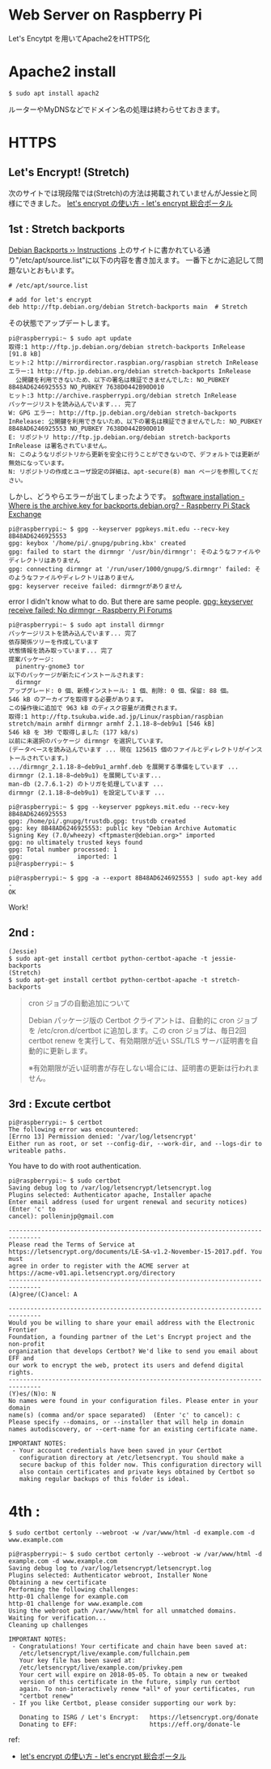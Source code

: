 # Web Server on Raspberry Pi

Let's Encytpt を用いてApache2をHTTPS化

# Apache2 install
```
$ sudo apt install apach2
```

ルーターやMyDNSなどでドメイン名の処理は終わらせておきます。

# HTTPS

## Let's Encrypt! (Stretch)
次のサイトでは現段階では(Stretch)の方法は掲載されていませんがJessieと同様にできました。
<a href="https://letsencrypt.jp/usage/">let's encrypt の使い方 - let's encrypt 総合ポータル</a>

## 1st : Stretch backports
<a href="https://backports.debian.org/Instructions/">Debian Backports ›› Instructions</a>
上のサイトに書かれている通り"/etc/apt/source.list"に以下の内容を書き加えます。
一番下とかに追記して問題ないとおもいます。
```
# /etc/apt/source.list

# add for let's encrypt
deb http://ftp.debian.org/debian Stretch-backports main  # Stretch
```

その状態でアップデートします。
```
pi@raspberrypi:~ $ sudo apt update
取得:1 http://ftp.jp.debian.org/debian stretch-backports InRelease [91.8 kB]
ヒット:2 http://mirrordirector.raspbian.org/raspbian stretch InRelease
エラー:1 http://ftp.jp.debian.org/debian stretch-backports InRelease                                
  公開鍵を利用できないため、以下の署名は検証できませんでした: NO_PUBKEY 8B48AD6246925553 NO_PUBKEY 7638D0442B90D010
ヒット:3 http://archive.raspberrypi.org/debian stretch InRelease
パッケージリストを読み込んでいます... 完了                                                      
W: GPG エラー: http://ftp.jp.debian.org/debian stretch-backports InRelease: 公開鍵を利用できないため、以下の署名は検証できませんでした: NO_PUBKEY 8B48AD6246925553 NO_PUBKEY 7638D0442B90D010
E: リポジトリ http://ftp.jp.debian.org/debian stretch-backports InRelease は署名されていません。
N: このようなリポジトリから更新を安全に行うことができないので、デフォルトでは更新が無効になっています。
N: リポジトリの作成とユーザ設定の詳細は、apt-secure(8) man ページを参照してください。
```

しかし、どうやらエラーが出てしまったようです。
<a href="https://raspberrypi.stackexchange.com/questions/12258/where-is-the-archive-key-for-backports-debian-org">software installation - Where is the archive.key for backports.debian.org? - Raspberry Pi Stack Exchange</a>

```
pi@raspberrypi:~ $ gpg --keyserver pgpkeys.mit.edu --recv-key 8B48AD6246925553
gpg: keybox '/home/pi/.gnupg/pubring.kbx' created
gpg: failed to start the dirmngr '/usr/bin/dirmngr': そのようなファイルやディレクトリはありません
gpg: connecting dirmngr at '/run/user/1000/gnupg/S.dirmngr' failed: そのようなファイルやディレクトリはありません
gpg: keyserver receive failed: dirmngrがありません
```
error
I didn't know what to do.
But there are same people.
<a href="https://www.raspberrypi.org/forums/viewtopic.php?f=66&t=193536">gpg: keyserver receive failed: No dirmngr - Raspberry Pi Forums</a>

```
pi@raspberrypi:~ $ sudo apt install dirmngr
パッケージリストを読み込んでいます... 完了
依存関係ツリーを作成しています                
状態情報を読み取っています... 完了
提案パッケージ:
  pinentry-gnome3 tor
以下のパッケージが新たにインストールされます:
  dirmngr
アップグレード: 0 個、新規インストール: 1 個、削除: 0 個、保留: 88 個。
546 kB のアーカイブを取得する必要があります。
この操作後に追加で 963 kB のディスク容量が消費されます。
取得:1 http://ftp.tsukuba.wide.ad.jp/Linux/raspbian/raspbian stretch/main armhf dirmngr armhf 2.1.18-8~deb9u1 [546 kB]
546 kB を 3秒 で取得しました (177 kB/s)
以前に未選択のパッケージ dirmngr を選択しています。
(データベースを読み込んでいます ... 現在 125615 個のファイルとディレクトリがインストールされています。)
.../dirmngr_2.1.18-8~deb9u1_armhf.deb を展開する準備をしています ...
dirmngr (2.1.18-8~deb9u1) を展開しています...
man-db (2.7.6.1-2) のトリガを処理しています ...
dirmngr (2.1.18-8~deb9u1) を設定しています ...
```

```
pi@raspberrypi:~ $ gpg --keyserver pgpkeys.mit.edu --recv-key 8B48AD6246925553
gpg: /home/pi/.gnupg/trustdb.gpg: trustdb created
gpg: key 8B48AD6246925553: public key "Debian Archive Automatic Signing Key (7.0/wheezy) <ftpmaster@debian.org>" imported
gpg: no ultimately trusted keys found
gpg: Total number processed: 1
gpg:               imported: 1
pi@raspberrypi:~ $ 
```

```
pi@raspberrypi:~ $ gpg -a --export 8B48AD6246925553 | sudo apt-key add -
OK
```
Work!

## 2nd : 
```
(Jessie)
$ sudo apt-get install certbot python-certbot-apache -t jessie-backports
(Stretch)
$ sudo apt-get install certbot python-certbot-apache -t stretch-backports
```
>cron ジョブの自動追加について
>
>Debian パッケージ版の Certbot クライアントは、自動的に cron ジョブを /etc/cron.d/certbot に追加します。この cron ジョブは、毎日2回 certbot renew を実行して、有効期限が近い SSL/TLS サーバ証明書を自動的に更新します。
>
>※有効期限が近い証明書が存在しない場合には、証明書の更新は行われません。

## 3rd : Excute certbot
```
pi@raspberrypi:~ $ certbot
The following error was encountered:
[Errno 13] Permission denied: '/var/log/letsencrypt'
Either run as root, or set --config-dir, --work-dir, and --logs-dir to writeable paths.
```

You have to do with root authentication.
```
pi@raspberrypi:~ $ sudo certbot
Saving debug log to /var/log/letsencrypt/letsencrypt.log
Plugins selected: Authenticator apache, Installer apache
Enter email address (used for urgent renewal and security notices) (Enter 'c' to
cancel): polleninjp@gmail.com

-------------------------------------------------------------------------------
Please read the Terms of Service at
https://letsencrypt.org/documents/LE-SA-v1.2-November-15-2017.pdf. You must
agree in order to register with the ACME server at
https://acme-v01.api.letsencrypt.org/directory
-------------------------------------------------------------------------------
(A)gree/(C)ancel: A

-------------------------------------------------------------------------------
Would you be willing to share your email address with the Electronic Frontier
Foundation, a founding partner of the Let's Encrypt project and the non-profit
organization that develops Certbot? We'd like to send you email about EFF and
our work to encrypt the web, protect its users and defend digital rights.
-------------------------------------------------------------------------------
(Y)es/(N)o: N
No names were found in your configuration files. Please enter in your domain
name(s) (comma and/or space separated)  (Enter 'c' to cancel): c 
Please specify --domains, or --installer that will help in domain names autodiscovery, or --cert-name for an existing certificate name.

IMPORTANT NOTES:
 - Your account credentials have been saved in your Certbot
   configuration directory at /etc/letsencrypt. You should make a
   secure backup of this folder now. This configuration directory will
   also contain certificates and private keys obtained by Certbot so
   making regular backups of this folder is ideal.
```

# 4th : 
```
$ sudo certbot certonly --webroot -w /var/www/html -d example.com -d www.example.com
```
```
pi@raspberrypi:~ $ sudo certbot certonly --webroot -w /var/www/html -d example.com -d www.example.com
Saving debug log to /var/log/letsencrypt/letsencrypt.log
Plugins selected: Authenticator webroot, Installer None
Obtaining a new certificate
Performing the following challenges:
http-01 challenge for example.com
http-01 challenge for www.example.com
Using the webroot path /var/www/html for all unmatched domains.
Waiting for verification...
Cleaning up challenges

IMPORTANT NOTES:
 - Congratulations! Your certificate and chain have been saved at:
   /etc/letsencrypt/live/example.com/fullchain.pem
   Your key file has been saved at:
   /etc/letsencrypt/live/example.com/privkey.pem
   Your cert will expire on 2018-05-05. To obtain a new or tweaked
   version of this certificate in the future, simply run certbot
   again. To non-interactively renew *all* of your certificates, run
   "certbot renew"
 - If you like Certbot, please consider supporting our work by:

   Donating to ISRG / Let's Encrypt:   https://letsencrypt.org/donate
   Donating to EFF:                    https://eff.org/donate-le

```


ref:
- <a href="https://letsencrypt.jp/usage/">let's encrypt の使い方 - let's encrypt 総合ポータル</a>


